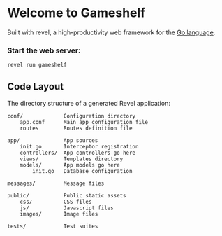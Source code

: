 # Welcome to Gameshelf

Built with revel, a high-productivity web framework for the [Go language](http://www.golang.org/).


### Start the web server:

    revel run gameshelf


## Code Layout

The directory structure of a generated Revel application:

    conf/             Configuration directory
        app.conf      Main app configuration file
        routes        Routes definition file

    app/              App sources
        init.go       Interceptor registration
        controllers/  App controllers go here
        views/        Templates directory
        models/       App models go here
            init.go   Database configuration

    messages/         Message files

    public/           Public static assets
        css/          CSS files
        js/           Javascript files
        images/       Image files

    tests/            Test suites


